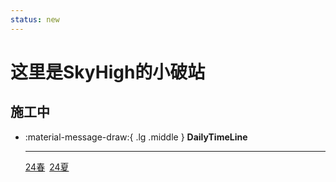 ```yaml
---
status: new
---
```

# 这里是SkyHigh的小破站

## 施工中





<div class="grid cards" markdown>

-   :material-message-draw:{ .lg .middle } __DailyTimeLine__

    ---
    [24春](./nya/24-1.md)&ensp;[24夏](./nya/24-2.md)


</div>